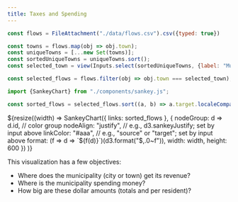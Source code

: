 ```yaml
---
title: Taxes and Spending
---
```


```js
const flows = FileAttachment("./data/flows.csv").csv({typed: true})
```

```js
const towns = flows.map(obj => obj.town);
const uniqueTowns = [...new Set(towns)];
const sortedUniqueTowns = uniqueTowns.sort();
const selected_town = view(Inputs.select(sortedUniqueTowns, {label: "Municipality: ", value: "Boston"}));
```

```js
const selected_flows = flows.filter(obj => obj.town === selected_town);
```

```js
import {SankeyChart} from "./components/sankey.js";

const sorted_flows = selected_flows.sort((a, b) => a.target.localeCompare(b.target));
```

<div class="grid grid-cols-1">
<div class="card">${resize((width) => SankeyChart({
  links: sorted_flows
}, {
  nodeGroup: d => d.id, // color group
  nodeAlign: "justify", // e.g., d3.sankeyJustify; set by input above
  linkColor: "#aaa", // e.g., "source" or "target"; set by input above
  format: (f => d => `${f(d)}`)(d3.format("$,.0~f")),
  width: width,
  height: 600
})
)}</div>
</div>

This visualization has a few objectives:

- Where does the municipality (city or town) get its revenue?
- Where is the municipality spending money?
- How big are these dollar amounts (totals and per resident)?